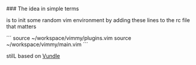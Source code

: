### The idea in simple terms

is to init some random vim environment by adding these lines
to the rc file that matters

´´´
source ~/workspace/vimmy/plugins.vim
source ~/workspace/vimmy/main.vim
´´´

stilL based on [Vundle](https://github.com/VundleVim/Vundle.vim)

